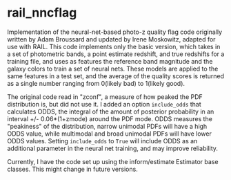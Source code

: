 # rail_nncflag

Implementation of the neural-net-based photo-z quality flag code originally written by Adam Broussard and updated by Irene Moskowitz, adapted for use with RAIL.  This code implements only the basic version, which takes in a set of photometric bands, a point estimate redshift, and true redshifts for a training file, and uses as features the reference band magnitude and the galaxy colors to train a set of neural nets.  These models are applied to the same features in a test set, and the average of the quality scores is returned as a single number ranging from 0(likely bad) to 1(likely good).

The original code read in "zconf", a measure of how peaked the PDF distribution is, but did not use it.  I added an option `include_odds` that calculates ODDS, the integral of the amount of posterior probability in an interval +/- 0.06*(1+zmode) around the PDF mode.  ODDS measures the "peakiness" of the distribution, narrow unimodal PDFs will have a high ODDS value, while multimodal and broad unimodal PDFs will have lower ODDS values.  Setting `include_odds` to `True` will include ODDS as an additional parameter in the neural net training, and may improve reliability.

Currently, I have the code set up using the inform/estimate Estimator base classes.  This might change in future versions.

